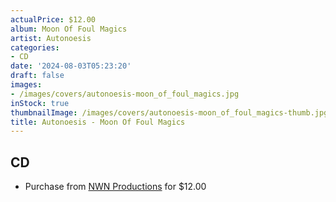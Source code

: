 ```yaml
---
actualPrice: $12.00
album: Moon Of Foul Magics
artist: Autonoesis
categories:
- CD
date: '2024-08-03T05:23:20'
draft: false
images:
- /images/covers/autonoesis-moon_of_foul_magics.jpg
inStock: true
thumbnailImage: /images/covers/autonoesis-moon_of_foul_magics-thumb.jpg
title: Autonoesis - Moon Of Foul Magics
---
```


## CD
* Purchase from [NWN Productions](http://shop.nwnprod.com/index.php?route=product/product&path=93&product_id=53043&sort=pd.name&order=ASC) for $12.00
